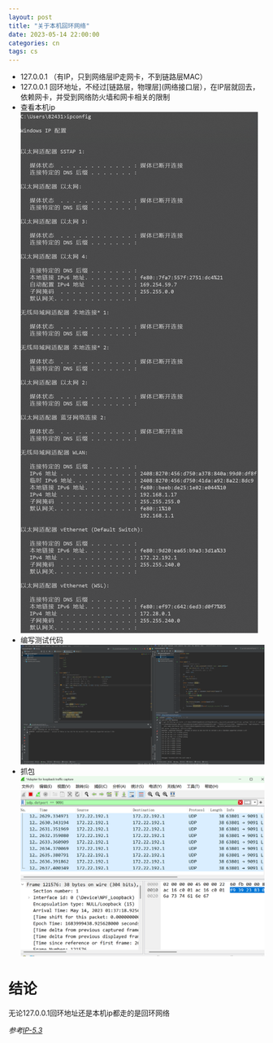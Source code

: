 ```yaml
---
layout: post
title: "关于本机回环网络"
date: 2023-05-14 22:00:00
categories: cn
tags: cs
---
```


* 127.0.0.1 （有IP，只到网络层IP走网卡，不到链路层MAC）
* 127.0.0.1 回环地址，不经过[链路层，物理层](网络接口层），在IP层就回去，依赖网卡，并受到网络防火墙和网卡相关的限制
* 查看本机ip    
  ![](https://raw.githubusercontent.com/homeless2010/homeless2010.github.io/master/img/cs/2023.5.14/ipconfig.png)
* 编写测试代码    
  ![](https://github.com/homeless2010/homeless2010.github.io/blob/master/img/cs/2023.5.14/udp_test.png?raw=true)
* 抓包    
  ![](https://github.com/homeless2010/homeless2010.github.io/blob/master/img/cs/2023.5.14/wireshark.png?raw=true)
# 结论
  无论127.0.0.1回环地址还是本机ip都走的是回环网络


*参考[IP-5.3](https://xiaolincoding.com/network/4_ip/ping_lo.html#_127-0-0-1-%E5%92%8C-localhost-%E4%BB%A5%E5%8F%8A-0-0-0-0-%E6%9C%89%E5%8C%BA%E5%88%AB%E5%90%97)*